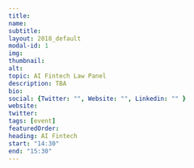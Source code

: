 ```yaml
---
title: 
name: 
subtitle: 
layout: 2018_default
modal-id: 1
img: 
thumbnail: 
alt: 
topic: AI Fintech Law Panel
description: TBA
bio: 
social: {Twitter: "", Website: "", Linkedin: "" }
website: 
twitter: 
tags: [event]
featuredOrder: 
heading: AI Fintech
start: "14:30"
end: "15:30"
---
```


